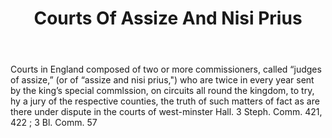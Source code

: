---
title: Courts Of Assize And Nisi Prius
letter: C
permalink: "/definitions/bld-courts-of-assize-and-nisi-prius.html"
body: Courts in England composed of two or more commissioners, called “judges of assize,”
  (or of “assize and nisi prius,") who are twice in every year sent by the king’s
  special commlssion, on circuits all round the kingdom, to try, hy a jury of the
  respective counties, the truth of such matters of fact as are there under dispute
  in the courts of west-minster Hall. 3 Steph. Comm. 421, 422 ; 3 Bl. Comm. 57
published_at: '2018-07-07'
source: Black's Law Dictionary 2nd Ed (1910)
layout: post
---